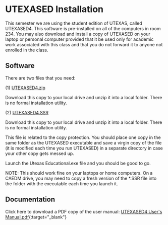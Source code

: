 # UTEXASED Installation

This semester we are using the student edition of UTEXAS, called UTEXASED4. This software is pre-installed on all of the computers in room 234. You may also download and install a copy of UTEXASED on your laptop or personal computer provided that it be used only for academic work associated with this class and that you do not forward it to anyone not enrolled in the class.

## Software
There are two files that you need:

(1) [UTEXASED4.zip](UTEXASED4.zip)

Download this copy to your local drive and unzip it into a local folder. There is no formal installation utility.

(2) [UTEXASED4.SSR](UTEXASED4.SSR)

Download this copy to your local drive and unzip it into a local folder. There is no formal installation utility.

This file is related to the copy protection. You should place one copy in the same folder as the UTEXASED executable and save a virgin copy of the file (it is modified each time you run UTEXASED) in a separate directory in case your other copy gets messed up.

Launch the Utexas Educational.exe file and you should be good to go.

NOTE: This should work fine on your laptops or home computers. On a CAEDM drive, you may need to copy a fresh version of the *.SSR file into the folder with the executable each time you launch it.

## Documentation

Click here to download a PDF copy of the user manual: [UTEXASED4 User's Manual.pdf](UTEXASED4%20User%27s%20Manual.pdf){:target="_blank"}


